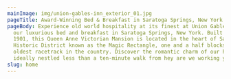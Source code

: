 ```yaml
---
mainImage: img/union-gables-inn_exterior_01.jpg
pageTitle: Award-Winning Bed & Breakfast in Saratoga Springs, New York
pageBody: Experience old world hospitality at its finest at Union Gables Inn,
  our luxurious bed and breakfast in Saratoga Springs, New York. Built circa
  1901, this Queen Anne Victorian Mansion is located in the heart of Saratoga’s
  Historic District known as the Magic Rectangle, one and a half blocks from the
  oldest racetrack in the country. Discover the romantic charm of our hotel,
  ideally nestled less than a ten-minute walk from hey are we working yet.
slug: home
---
```

